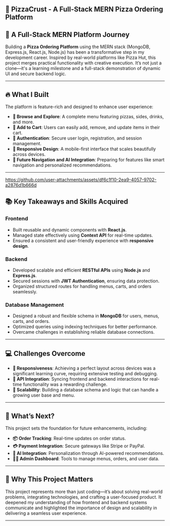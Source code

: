 ## 🍕 PizzaCrust - A Full-Stack MERN Pizza Ordering Platform
## 🌟 A Full-Stack MERN Platform Journey
Building a **Pizza Ordering Platform** using the MERN stack (MongoDB, Express.js, React.js, Node.js) has been a transformative step in my development career. Inspired by real-world platforms like Pizza Hut, this project merges practical functionality with creative execution. It’s not just a clone—it's a learning milestone and a full-stack demonstration of dynamic UI and secure backend logic.

---

## 🔥 What I Built
The platform is feature-rich and designed to enhance user experience:

- **🍕 Browse and Explore**: A complete menu featuring pizzas, sides, drinks, and more.
- **🛒 Add to Cart**: Users can easily add, remove, and update items in their cart.
- **🔐 Authentication**: Secure user login, registration, and session management.
- **📱 Responsive Design**: A mobile-first interface that scales beautifully across devices.
- **🧠 Future Navigation and AI Integration**: Preparing for features like smart navigation and personalized recommendations.

---

https://github.com/user-attachments/assets/df6c1f10-2ea9-4057-9702-a2876d1b666d



## 📚 Key Takeaways and Skills Acquired

### Frontend
- Built reusable and dynamic components with **React.js**.
- Managed state effectively using **Context API** for real-time updates.
- Ensured a consistent and user-friendly experience with **responsive design**.

### Backend
- Developed scalable and efficient **RESTful APIs** using **Node.js** and **Express.js**.
- Secured sessions with **JWT Authentication**, ensuring data protection.
- Organized structured routes for handling menus, carts, and orders seamlessly.

### Database Management
- Designed a robust and flexible schema in **MongoDB** for users, menus, carts, and orders.
- Optimized queries using indexing techniques for better performance.
- Overcame challenges in establishing reliable database connections.

---

## 💻 Challenges Overcome
- **📱 Responsiveness**: Achieving a perfect layout across devices was a significant learning curve, requiring extensive testing and debugging.
- **🔄 API Integration**: Syncing frontend and backend interactions for real-time functionality was a rewarding challenge.
- **🧩 Scalability**: Building a database schema and logic that can handle a growing user base and menu.

---

## 🚀 What’s Next?
This project sets the foundation for future enhancements, including:

- **📦 Order Tracking**: Real-time updates on order status.
- **💳 Payment Integration**: Secure gateways like Stripe or PayPal.
- **🧠 AI Integration**: Personalization through AI-powered recommendations.
- **🧑‍💼 Admin Dashboard**: Tools to manage menus, orders, and user data.

---

## 🌟 Why This Project Matters
This project represents more than just coding—it’s about solving real-world problems, integrating technologies, and crafting a user-focused product. It deepened my understanding of how frontend and backend systems communicate and highlighted the importance of design and scalability in delivering a seamless user experience.

---
